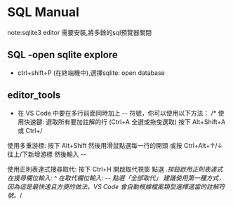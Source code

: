 # SQL Manual

note:sqlite3 editor 需要安裝,將多餘的sql預覽器關閉

## SQL -open sqlite explore

- ctrl+shift+P (在終端機中),選擇sqlite: open database

## editor_tools

- 在 VS Code 中要在多行前面同時加上 -- 符號，你可以使用以下方法：
/* 使用快速鍵:
選取所有要加註解的行 (Ctrl+A 全選或拖曳選取)
按下 Alt+Shift+A 或 Ctrl+/

使用多重游標:
按下 Alt+Shift 然後用滑鼠點選每一行的開頭
或按 Ctrl+Alt+↑/↓ 往上/下新增游標
然後輸入 --

使用正則表達式搜尋取代:
按下 Ctrl+H 開啟取代視窗
點選 .*按鈕啟用正則表達式
在搜尋欄位輸入: ^
在取代欄位輸入: --
點選「全部取代」
建議使用第一種方式，因為這是最快速且方便的做法。VS Code 會自動根據檔案類型選擇適當的註解符號。*/
